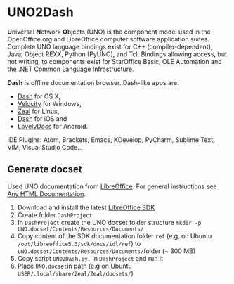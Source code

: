 UNO2Dash
=======================
**U**niversal **N**etwork **O**bjects (UNO) is the component model used in the OpenOffice.org and LibreOffice computer software application suites. Complete UNO language bindings exist for C++ (compiler-dependent), Java, Object REXX, Python (PyUNO), and Tcl. Bindings allowing access, but not writing, to components exist for StarOffice Basic, OLE Automation and the .NET Common Language Infrastructure.

**Dash** is offline documentation browser. Dash-like apps are:
* [Dash](https://kapeli.com/dash) for OS X,
* [Velocity]() for Windows, 
* [Zeal](https://zealdocs.org/) for Linux,
* [Dash](https://kapeli.com/dash_ios) for iOS and
* [LovelyDocs](http://lovelydocs.io) for Android.

IDE Plugins: Atom, Brackets, Emacs, KDevelop, PyCharm, Sublime Text, VIM, Visual Studio Code...

## Generate docset
Used UNO documentation from [LibreOffice](https://www.libreoffice.org). For general instructions see [Any HTML Documentation](https://kapeli.com/docsets#dashDocset).
1. Download and install the latest [LibreOffice SDK](https://www.libreoffice.org/download/download/)
1. Create folder `DashProject`
1. In  `DashProject` create the UNO docset folder structure `mkdir -p UNO.docset/Contents/Resources/Documents/`
1. Copy content of the SDK documentation folder `ref` (e.g. on Ubuntu `/opt/libreoffice5.3/sdk/docs/idl/ref`) to `UNO.docset/Contents/Resources/Documents/`folder (~ 300 MB) 
1. Copy script `UNO2Dash.py.` in `DashProject` and run it
1. Place `UNO.docset`in path (e.g on Ubuntu `USER/.local/share/Zeal/Zeal/docsets/`)

